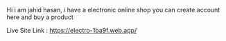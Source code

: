 Hi i am jahid hasan,
i have a electronic online shop 
you can create account here and buy a product

Live Site Link : 
https://electro-1ba9f.web.app/